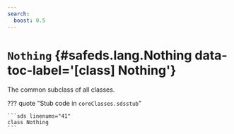 ```yaml
---
search:
  boost: 0.5
---
```


[//]: # (DO NOT EDIT THIS FILE DIRECTLY. Instead, edit the corresponding stub file and execute `npm run docs:api`.)

# <code class="doc-symbol doc-symbol-class"></code> `Nothing` {#safeds.lang.Nothing data-toc-label='[class] Nothing'}

The common subclass of all classes.

??? quote "Stub code in `coreClasses.sdsstub`"

    ```sds linenums="41"
    class Nothing
    ```
